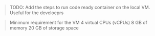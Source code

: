 > TODO: Add the steps to run code ready container on the local VM. Useful for the develoeprs


> Minimum requirement for the VM
>    4 virtual CPUs (vCPUs)
>    8 GB of memory
>    20 GB of storage space
>
